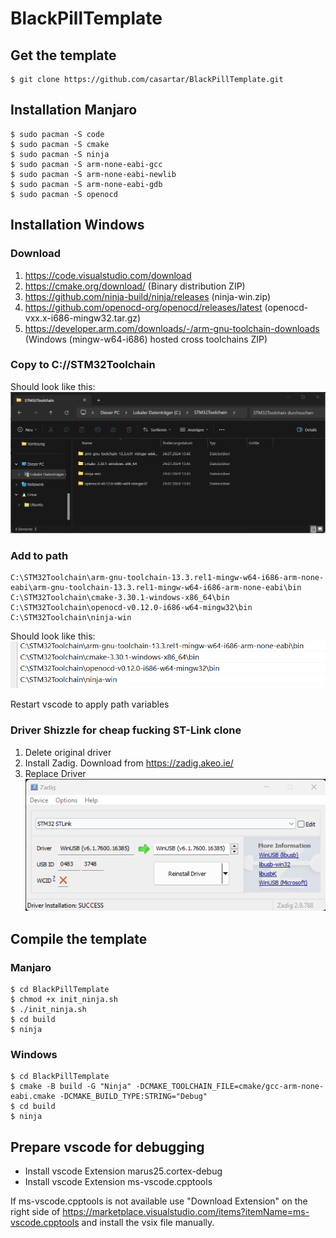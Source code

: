 # BlackPillTemplate

## Get the template
```
$ git clone https://github.com/casartar/BlackPillTemplate.git
```
## Installation Manjaro
```
$ sudo pacman -S code
$ sudo pacman -S cmake
$ sudo pacman -S ninja
$ sudo pacman -S arm-none-eabi-gcc
$ sudo pacman -S arm-none-eabi-newlib
$ sudo pacman -S arm-none-eabi-gdb
$ sudo pacman -S openocd
```

## Installation Windows

### Download
1. https://code.visualstudio.com/download
2. https://cmake.org/download/ (Binary distribution ZIP)
3. https://github.com/ninja-build/ninja/releases (ninja-win.zip)
4. https://github.com/openocd-org/openocd/releases/latest (openocd-vxx.x-i686-mingw32.tar.gz)
5. https://developer.arm.com/downloads/-/arm-gnu-toolchain-downloads (Windows (mingw-w64-i686) hosted cross toolchains ZIP)

### Copy to C://STM32Toolchain
Should look like this:
![](images/filestructure.png)

### Add to path
```
C:\STM32Toolchain\arm-gnu-toolchain-13.3.rel1-mingw-w64-i686-arm-none-eabi\arm-gnu-toolchain-13.3.rel1-mingw-w64-i686-arm-none-eabi\bin
C:\STM32Toolchain\cmake-3.30.1-windows-x86_64\bin
C:\STM32Toolchain\openocd-v0.12.0-i686-w64-mingw32\bin
C:\STM32Toolchain\ninja-win
```
Should look like this:
![](images/path.png)

Restart vscode to apply path variables

### Driver Shizzle for cheap fucking ST-Link clone
1. Delete original  driver
2. Install Zadig. Download from https://zadig.akeo.ie/
3. Replace Driver
![](images/zadig.png)

## Compile the template

### Manjaro
```
$ cd BlackPillTemplate
$ chmod +x init_ninja.sh
$ ./init_ninja.sh
$ cd build
$ ninja
```

### Windows
```
$ cd BlackPillTemplate
$ cmake -B build -G "Ninja" -DCMAKE_TOOLCHAIN_FILE=cmake/gcc-arm-none-eabi.cmake -DCMAKE_BUILD_TYPE:STRING="Debug"
$ cd build
$ ninja
```

## Prepare vscode for debugging
- Install vscode Extension marus25.cortex-debug
- Install vscode Extension ms-vscode.cpptools

If ms-vscode.cpptools is not available use "Download Extension" on the right side of https://marketplace.visualstudio.com/items?itemName=ms-vscode.cpptools and install the vsix file manually.


